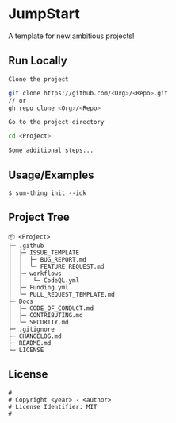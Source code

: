 # JumpStart

A template for new ambitious projects!

## Run Locally

`Clone the project`

```bash
git clone https://github.com/<Org>/<Repo>.git
// or
gh repo clone <Org>/<Repo>
```

`Go to the project directory`

```bash
cd <Project>
```

`Some additional steps...`

## Usage/Examples

```Txt
$ sum-thing init --idk
```

## Project Tree

```Txt
📦 <Project>
├─ .github
│  ├─ ISSUE_TEMPLATE
│  │  ├─ BUG_REPORT.md
│  │  └─ FEATURE_REQUEST.md
│  ├─ workflows
│  │   └─ CodeQL.yml
│  ├─ Funding.yml
│  └─ PULL_REQUEST_TEMPLATE.md
├─ Docs
│  ├─ CODE_OF_CONDUCT.md
│  ├─ CONTRIBUTING.md
│  └─ SECURITY.md
├─ .gitignore
├─ CHANGELOG.md
├─ README.md
└─ LICENSE
```

## License

```Txt
#
# Copyright <year> - <author>
# License Identifier: MIT
#
```
